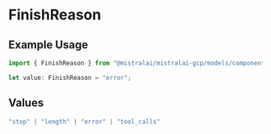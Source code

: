 # FinishReason

## Example Usage

```typescript
import { FinishReason } from "@mistralai/mistralai-gcp/models/components";

let value: FinishReason = "error";
```

## Values

```typescript
"stop" | "length" | "error" | "tool_calls"
```